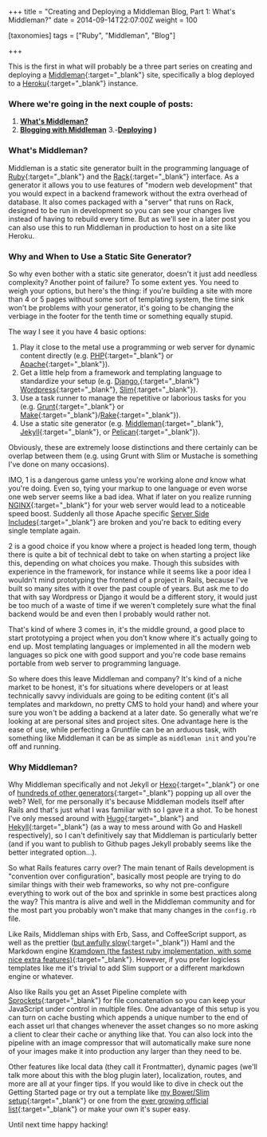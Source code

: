 +++
title = "Creating and Deploying a Middleman Blog, Part 1: What's Middleman?"
date = 2014-09-14T22:07:00Z
weight = 100

[taxonomies]
tags = ["Ruby", "Middleman", "Blog"]

+++

This is the first in what will probably be a three part series on creating and deploying a [Middleman](https://github.com/middleman/middleman){:target="_blank"} site, specifically a blog deployed to a [Heroku](https://devcenter.heroku.com/start){:target="_blank"} instance.

<!-- more -->

### Where we're going in the next couple of posts:

1. **[What's Middleman?](/2014/09/14/creating-and-deploying-a-middleman-blog-part-1-what-s-middleman/)**
2. **[Blogging with Middleman](/2014/09/22/creating-and-deploying-a-middleman-blog-part-2-blogging-with-middleman/)**
3.-**[Deploying](/2014/09/29/creating-and-deploying-a-middleman-blog-part-3-deployment)
)**

### What's Middleman?

Middleman is a static site generator built in the programming language of [Ruby](https://www.ruby-lang.org/en/){:target="_blank"} and the [Rack](http://rack.github.io/){:target="_blank"} interface. As a generator it allows you to use features of "modern web development" that you would expect in a backend framework without the extra overhead of database. It also comes packaged with a "server" that runs on Rack, designed to be run in development so you can see your changes live instead of having to rebuild every time. But as we'll see in a later post you can also use this to run Middleman in production to host on a site like Heroku.

### Why and When to Use a Static Site Generator?

So why even bother with a static site generator, doesn't it just add needless complexity? Another point of failure? To some extent yes. You need to weigh your options, but here's the thing: if you're building a site with more than 4 or 5 pages without some sort of templating system, the time sink won't be problems with your generator, it's going to be changing the verbiage in the footer for the tenth time or something equally stupid.

The way I see it you have 4 basic options:

1. Play it close to the metal use a programming or web server for dynamic content directly (e.g. [PHP](http://php.net/){:target="_blank"} or [Apache](http://httpd.apache.org/){:target="_blank"}).
2. Get a little help from a framework and templating language to standardize your setup (e.g. [Django](https://www.djangoproject.com/),{:target="_blank"} [Wordpress](http://codex.wordpress.org/Developer_Documentation){:target="_blank"}, [Slim](http://slim-lang.com/){:target="_blank"}).
3. Use a task runner to manage the repetitive or laborious tasks for you (e.g. [Grunt](http://gruntjs.com/){:target="_blank"} or [Make](http://www.gnu.org/software/make/){:target="_blank"}/[Rake](https://github.com/jimweirich/rake){:target="_blank"}).
4. Use a static site generator (e.g. [Middleman](https://github.com/middleman/middleman){:target="_blank"}, [Jekyll](https://github.com/jekyll/jekyll){:target="_blank"}, or [Pelican](https://github.com/getpelican/pelican){:target="_blank"}).

Obviously, these are extremely loose distinctions and there certainly can be overlap between them (e.g. using Grunt with Slim or Mustache is something I've done on many occasions).

IMO, 1 is a dangerous game unless you're working alone *and* know what you're doing. Even so, tying your markup to one language or even worse one web server seems like a bad idea. What if later on you realize running [NGINX](http://nginx.com/){:target="_blank"} for your web server would lead to a noticeable speed boost. Suddenly all those Apache specific [Server Side Includes](http://httpd.apache.org/docs/current/howto/ssi.html){:target="_blank"} are broken and you're back to editing every single template again.

2 is a good choice if you know where a project is headed long term, though there is quite a bit of technical debt to take on when starting a project like this, depending on what choices you make. Though this subsides with experience in the framework, for instance while it seems like a poor idea I wouldn't mind prototyping the frontend of a project in Rails, because I've built so many sites with it over the past couple of years. But ask me to do that with say Wordpress or Django it would be a different story, it would just be too much of a waste of time if we weren't completely sure what the final backend would be and even then I probably would rather not.

That's kind of where 3 comes in, it's the middle ground, a good place to start prototyping a project when you don't know where it's actually going to end up. Most templating languages or implemented in all the modern web languages so pick one with good support and you're code base remains portable from web server to programming language.

So where does this leave Middleman and company? It's kind of a niche market to be honest, it's for situations where developers or at least technically savvy individuals are going to be editing content (it's all templates and markdown, no pretty CMS to hold your hand) and where your sure you won't be adding a backend at a later date. So generally what we're looking at are personal sites and project sites. One advantage here is the ease of use, while perfecting a Gruntfile can be an arduous task, with something like Middleman it can be as simple as <code>middleman init</code> and you're off and running.


### Why Middleman?

Why Middleman specifically and not Jekyll or [Hexo](http://hexo.io/){:target="_blank"} or one of [hundreds of other generators](http://staticsitegenerators.net/){:target="_blank"} popping up all over the web? Well, for me personally it's because Middleman models itself after Rails and that's just what I was familiar with so I gave it a shot. To be honest I've only messed around with [Hugo](http://hugo.spf13.com/){:target="_blank"} and [Hekyll](https://github.com/bmcmurray/hekyll){:target="_blank"} (as a way to mess around with Go and Haskell respectively), so I can't definitively say that Middleman is particularly better (and if you want to publish to Github pages Jekyll probably seems like the better integrated option...).

So what Rails features carry over? The main tenant of Rails development is "convention over configuration", basically most people are trying to do similar things with their web frameworks, so why not pre-configure everything to work out of the box and sprinkle in some best practices along the way? This mantra is alive and well in the Middleman community and for the most part you probably won't make that many changes in the <code>config.rb</code> file.

Like Rails, Middleman ships with Erb, Sass, and CoffeeScript support, as well as the prettier ([but awfully slow](http://sephinrothcn.wordpress.com/2014/04/14/slim-vs-haml-performance-perspective/){:target="_blank"}) Haml and the Markdown engine [Kramdown (the fastest ruby implementation, with some nice extra features)](http://kramdown.gettalong.org/){:target="_blank"}. However, if you prefer logicless templates like me it's trivial to add Slim support or a different markdown engine or whatever.

Also like Rails you get an Asset Pipeline complete with [Sprockets](https://github.com/sstephenson/sprockets){:target="_blank"} for file concatenation so you can keep your JavaScript under control in multiple files. One advantage of this setup is you can turn on cache busting which appends a unique number to the end of each asset url that changes whenever the asset changes so no more asking a client to clear their cache or anything like that. You can also lock into the pipeline with an image compressor that will automatically make sure none of your images make it into production any larger than they need to be.

Other features like local data (they call it Frontmatter), dynamic pages (we'll talk more about this with the blog plugin later), localization, routes, and more are all at your finger tips. If you would like to dive in check out the Getting Started page or try out a template like [my Bower/Slim setup](https://github.com/dropofwill/middleman-slim){:target="_blank"} or one from the [ever growing official list](http://directory.middlemanapp.com/#/templates/all){:target="_blank"} or make your own it's super easy.

Until next time happy hacking!
